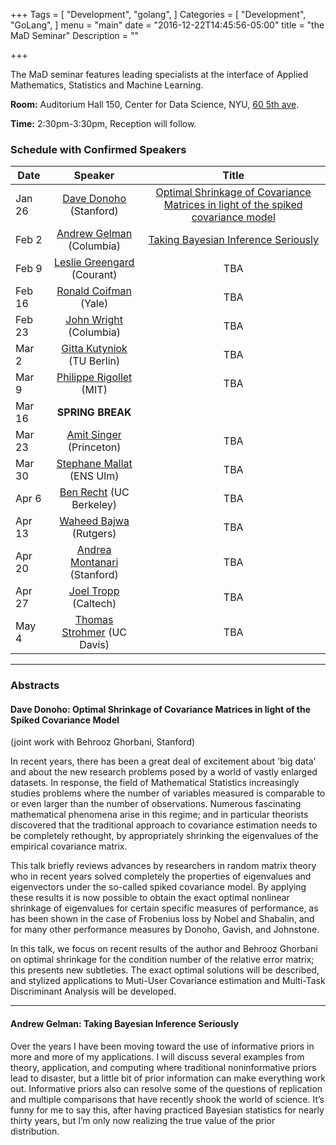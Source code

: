 +++
Tags = [
  "Development",
  "golang",
]
Categories = [
  "Development",
  "GoLang",
]
menu = "main"
date = "2016-12-22T14:45:56-05:00"
title = "the MaD Seminar"
Description = ""

+++

The MaD seminar features leading specialists at the interface
of Applied Mathematics, Statistics and Machine Learning. 

**Room:** Auditorium Hall 150, Center for Data Science, NYU, [60 5th ave](https://www.google.com/maps/place/NYU+Center+for+Data+Science/@40.735016,-73.9969907,17z/data=!3m1!4b1!4m5!3m4!1s0x89c2599787834ad9:0x5dd8af15d9fbc8a3!8m2!3d40.735016!4d-73.994802).

**Time:** 2:30pm-3:30pm, Reception will follow. 

### Schedule with Confirmed Speakers

| Date        | Speaker       | Title |
| ----------- |:-------------:|:-----------:| 
| Jan 26      | [Dave Donoho](https://statweb.stanford.edu/~donoho/) (Stanford)  | [Optimal Shrinkage of Covariance Matrices in light of the spiked covariance model](#donoho) |
| Feb 2      | [Andrew Gelman](http://www.stat.columbia.edu/~gelman/) (Columbia) | [Taking Bayesian Inference Seriously](#gelman)    |
| Feb 9 |  [Leslie Greengard](http://www.math.nyu.edu/faculty/greengar/) (Courant)    | TBA |
| Feb 16 | [Ronald Coifman](http://cpsc.yale.edu/people/ronald-coifman) (Yale)     | TBA |
| Feb 23 | [John Wright](http://www.columbia.edu/~jw2966/) (Columbia)     | TBA |
| Mar 2 |  [Gitta Kutyniok](http://www.tu-berlin.de/?108957) (TU Berlin)  | TBA |
| Mar 9 |  [Philippe Rigollet](http://www-math.mit.edu/~rigollet/) (MIT)      | TBA   |
| Mar 16 | **SPRING BREAK**      | 
| Mar 23 | [Amit Singer](https://web.math.princeton.edu/~amits/) (Princeton)      | TBA |
| Mar 30 | [Stephane Mallat](https://www.di.ens.fr/~mallat/) (ENS Ulm)  | TBA | 
| Apr 6 | [Ben Recht](https://people.eecs.berkeley.edu/~brecht/) (UC Berkeley)     |  TBA |
| Apr 13 | [Waheed Bajwa](http://www.rci.rutgers.edu/~wub1/) (Rutgers)      | TBA |
| Apr 20 | [Andrea Montanari](http://web.stanford.edu/~montanar/) (Stanford)  | TBA |
| Apr 27 | [Joel Tropp](http://users.cms.caltech.edu/~jtropp/)  (Caltech)    | TBA |
| May 4 | [Thomas Strohmer](https://www.math.ucdavis.edu/~strohmer/?p=home) (UC Davis) | TBA |

---

### Abstracts 

#### <a name="donoho"></a> Dave Donoho: Optimal Shrinkage of Covariance Matrices in light of the Spiked Covariance Model 

(joint work with Behrooz Ghorbani, Stanford)

In recent years, there has been a great deal of excitement about 'big data' and about the new research problems posed by a world of vastly enlarged datasets. In response, the field of Mathematical Statistics increasingly studies problems where the number of variables measured is comparable to or even larger than the number of observations. Numerous fascinating mathematical phenomena arise in this regime; and in particular theorists discovered that the traditional approach to covariance estimation needs to be completely rethought, by appropriately shrinking the eigenvalues of the empirical covariance matrix.

This talk briefly reviews  advances by researchers in random matrix theory who in recent years solved completely the properties of eigenvalues and eigenvectors under the so-called spiked covariance model.   By applying these results it is now possible to obtain the exact optimal nonlinear shrinkage of eigenvalues for certain specific measures of performance, as has been shown in the case of Frobenius loss by Nobel and Shabalin, and for many other performance measures by Donoho, Gavish, and Johnstone.

In this talk, we focus on recent results of the author and Behrooz Ghorbani on optimal shrinkage for  the condition number of the relative error matrix; this presents new subtleties. The exact optimal solutions will be described, and stylized applications to Muti-User Covariance estimation and Multi-Task Discriminant Analysis will be developed.

---

#### <a name="gelman"></a> Andrew Gelman: Taking Bayesian Inference Seriously

 Over the years I have been moving toward the use of informative priors in more and more of my applications. I will discuss several examples from theory, application, and computing where traditional noninformative priors lead to disaster, but a little bit of prior information can make everything work out. Informative priors also can resolve some of the questions of replication and multiple comparisons that have recently shook the world of science. It’s funny for me to say this, after having practiced Bayesian statistics for nearly thirty years, but I’m only now realizing the true value of the prior distribution.



